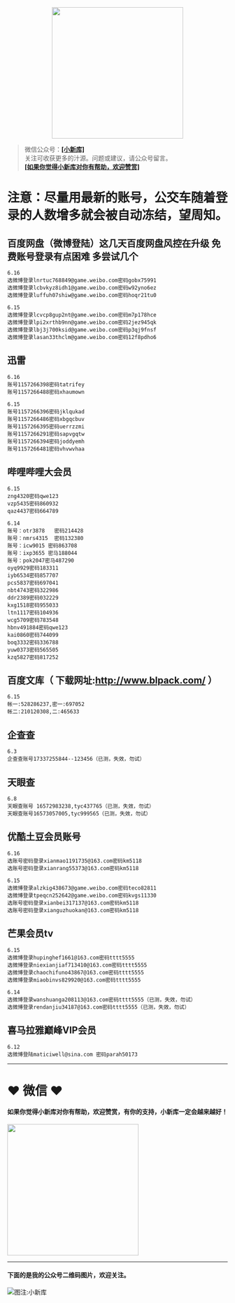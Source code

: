 <div align="center">
<a href="https://xiaoxinku.ys168.com">
<img width="300" src="https://s1.ax1x.com/2020/05/26/tiwdl8.gif"/>
</a>
</div>


>微信公众号：**<a href="#jump_1">[小新库]</a>**  
关注可收获更多的汁源。问题或建议，请公众号留言。  
**<a href="#jump_1">[如果你觉得小新库对你有帮助，欢迎赞赏]</a>**

# 注意：尽量用最新的账号，公交车随着登录的人数增多就会被自动冻结，望周知。

## 百度网盘（微博登陆）这几天百度网盘风控在升级 免费账号登录有点困难 多尝试几个

```
6.16
选微博登录lnrtuc768849@game.weibo.com密码gobx75991
选微博登录lcbvkyz8idh1@game.weibo.com密码w92yno6ez
选微博登录luffuh07shiw@game.weibo.com密码hoqr21tu0

6.15
选微博登录lcvcp8gup2nt@game.weibo.com密码m7p178hce
选微博登录lpi2xrthb9nn@game.weibo.com密码2jez945qk
选微博登录lbj3j700ksid@game.weibo.com密码p3qj9fnsf
选微博登录lasan33thclm@game.weibo.com密码12f8pdho6

```

## 迅雷

```
6.16
账号1157266398密码tatrifey
账号1157266488密码xhaumown

6.15
账号1157266396密码jklqukad
账号1157266486密码xbgqcbuv
账号1157266395密码uerrzzmi
账号1157266291密码sapvgqtw
账号1157266394密码joddyemh
账号1157266481密码vhvwvhaa

```

## 哔哩哔哩大会员

```
6.15
zng4320密码qwe123
vzp5435密码860932
qaz4437密码664789

6.14
账号：otr3878   密码214428
账号：nmrs4315  密码132380
账号：icw9015 密码863708
账号：ixp3655 密马188044
账号：pok2047密马487290
oyq9929密码183311
iyb6534密码857707
pcs5837密码697041
nbt4743密码322986
ddr2389密码032229
kxg1518密码955033
ltn1117密码104936
wcg5709密码783548
hbnv491884密码qwe123
kai0860密码744099
boq3332密码336788
yuw0373密码565505
kzq5827密码817252

```

## 百度文库（ 下载网址:http://www.blpack.com/ ）

```
6.15
帐一:528286237,密一:697052
帐二:210120308,二:465633

```

## 企查查

```
6.3
企查查账号17337255844--123456（已测，失效，勿试）

```

## 天眼查

```
6.8
天眼查账号 16572983238,tyc437765（已测，失效，勿试）
天眼查账号16573057005,tyc999565（已测，失效，勿试）

```

## 优酷土豆会员账号

```
6.16
选账号密码登录xianmao1191735@163.com密码km5118
选账号密码登录xianrang55373@163.com密码km5118

6.15
选微博登录alzkig438673@game.weibo.com密码teco82811
选微博登录tpeqcn252642@game.weibo.com密码kvgs11330
选账号密码登录xianbei317137@163.com密码km5118
选账号密码登录xianguzhuokan@163.com密码km5118

```

## 芒果会员tv

```
6.15
选微博登录hupinghef1661@163.com密码tttt5555
选微博登录niexianjiaf713410@163.com密码tttt5555
选微博登录chaochifuno43867@163.com密码tttt5555
选微博登录miaobinvs829920@163.com密码tttt5555

6.14
选微博登录wanshuanga208113@163.com密码tttt5555（已测，失效，勿试）
选微博登录rendanjiu34187@163.com密码tttt5555（已测，失效，勿试）

```

## 喜马拉雅巅峰VIP会员

```
6.12
选微博登陆maticiwell@sina.com 密码parah50173

```

***

# ❤ 微信 ❤ 

#### 如果你觉得小新库对你有帮助，欢迎赞赏，有你的支持，小新库一定会越来越好！
<div>
<a href="https://s1.ax1x.com/2020/05/26/tiVwse.png">
<img width="300" src="https://camo.githubusercontent.com/be06971baed9105260e0ed5c03746108c30b527f/68747470733a2f2f63646e2e6275796d6561636f666665652e636f6d2f627574746f6e732f64656661756c742d6f72616e67652e706e67"/>
</a>
</div>

<a id="jump_1"></a> 
***
#### 下面的是我的公众号二维码图片，欢迎关注。  
![图注:小新库](https://s1.ax1x.com/2020/05/15/Ysg6dH.jpg) 

